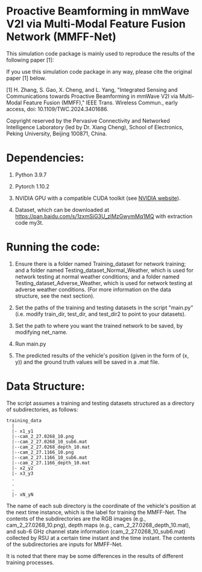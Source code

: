 # Proactive Beamforming in mmWave V2I via Multi-Modal Feature Fusion Network (MMFF-Net)

 This simulation code package is mainly used to reproduce the results of the following paper [1]:

 If you use this simulation code package in any way, please cite the original paper [1] below.

 [1] H. Zhang, S. Gao, X. Cheng, and L. Yang, "Integrated Sensing and Communications towards Proactive Beamforming in mmWave V2I via Multi-Modal Feature Fusion (MMFF)," IEEE Trans. Wireless Commun., early access, doi: 10.1109/TWC.2024.3401686.

 Copyright reserved by the Pervasive Connectivity and Networked Intelligence Laboratory (led by Dr. Xiang Cheng), School of Electronics, Peking University, Beijing 100871, China. 


# Dependencies:
1) Python 3.9.7 

2) Pytorch 1.10.2

3) NVIDIA GPU with a compatible CUDA toolkit (see [NVIDIA website](https://developer.nvidia.com/cuda-toolkit)).

4) Dataset, which can be downloaded at https://pan.baidu.com/s/1zxmSiG3U_zlMzGwymMq1MQ with extraction code my3t.


# Running the code:

1) Ensure there is a folder named Training_dataset for network training; and a folder named Testing_dataset_Normal_Weather, which is used for network testing at normal weather conditions; and a folder named Testing_dataset_Adverse_Weather, which is used for network testing at adverse weather conditions. (For more information on the data structure, see the next section).

2) Set the paths of the training and testing datasets in the script "main.py" (i.e. modify train_dir, test_dir, and test_dir2 to point to your datasets).

3) Set the path to where you want the trained network to be saved, by modifying net_name.

4) Run main.py

5) The predicted results of the vehicle's position (given in the form of (x, y)) and the ground truth values will be saved in a .mat file.

# Data Structure:
The script assumes a training and testing datasets structured as a directory of subdirectories, as follows:
```
training_data
  |
  |- x1_y1
  |--cam_2_27.0268_10.png
  |--cam_2_27.0268_10_sub6.mat
  |--cam_2_27.0268_depth_10.mat
  |--cam_2_27.1166_10.png
  |--cam_2_27.1166_10_sub6.mat
  |--cam_2_27.1166_depth_10.mat
  |- x2_y2
  |- x3_y3
  .
  .
  .
  |- xN_yN
 ```
The name of each sub directory is the coordinate of the vehicle's position at the next time instance, which is the label for training the MMFF-Net. The contents of the subdirectories are the RGB images (e.g., cam_2_27.0268_10.png), depth maps (e.g., cam_2_27.0268_depth_10.mat), and sub-6 GHz channel state information (cam_2_27.0268_10_sub6.mat) collected by RSU at a certain time instant and the time instant. The contents of the subdirectories are inputs for MMFF-Net.

It is noted that there may be some differences in the results of different training processes. 


